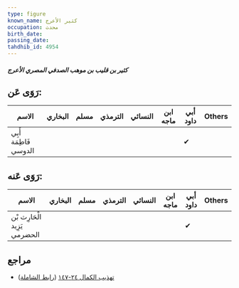 ```yaml
---
type: figure
known_name: كثير الأعرج
occupation: محدث
birth_date:
passing_date:
tahdhib_id: 4954
---
```

##### كثير بن قليب بن موهب الصدفي المصري الأعرج

## رَوَى عَن:
| الاسم                 | البخاري | مسلم | الترمذي | النسائي | ابن ماجه | أبي داود | Others |
| --------------------- | ------- | ---- | ------- | ------- | -------- | -------- | ------ |
| أَبِي فَاطِمَة الدوسي |         |      |         |         |          | ✔        |        |
## رَوَى عَنه:
| الاسم                        | البخاري | مسلم | الترمذي | النسائي | ابن ماجه | أبي داود | Others |
| ---------------------------- | ------- | ---- | ------- | ------- | -------- | -------- | ------ |
| الْحَارِث بْن يَزِيد الحضرمي |         |      |         |         |          | ✔        |        |
## مراجع
- [تهذيب الكمال ٢٤-١٤٧](obsidian://open?vault=Tahdhib-al-Kamal&file=Figures/٤٩٥٤-كثير%20بن%20قليب%20بن%20موهب%20الصدفي%20المصري%20الأعرج) ([رابط الشاملة](https://shamela.ws/book/3722/12659))